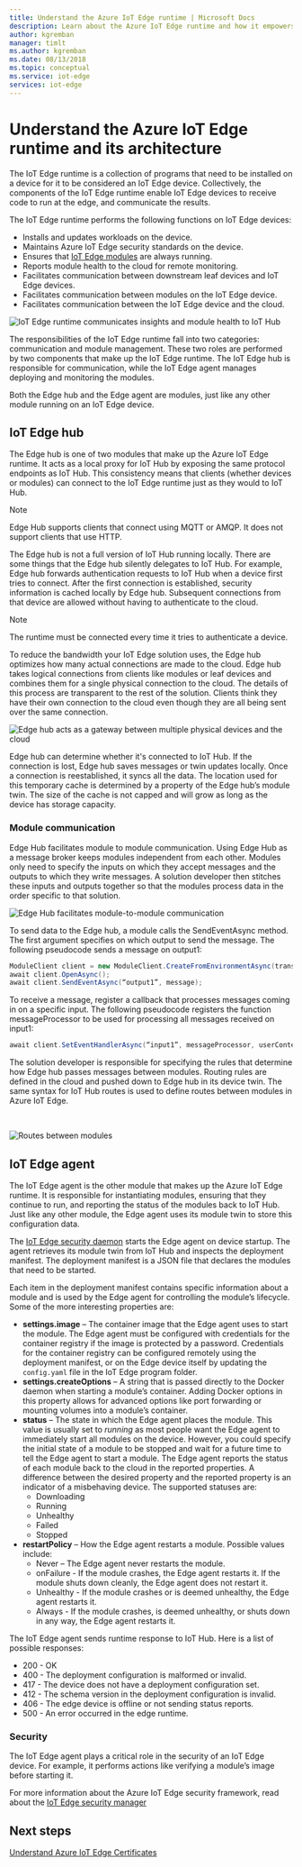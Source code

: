 ```yaml
---
title: Understand the Azure IoT Edge runtime | Microsoft Docs 
description: Learn about the Azure IoT Edge runtime and how it empowers your edge devices
author: kgremban
manager: timlt
ms.author: kgremban
ms.date: 08/13/2018
ms.topic: conceptual
ms.service: iot-edge
services: iot-edge
---
```


# Understand the Azure IoT Edge runtime and its architecture

The IoT Edge runtime is a collection of programs that need to be installed on a device for it to be considered an IoT Edge device. Collectively, the components of the IoT Edge runtime enable IoT Edge devices to receive code to run at the edge, and communicate the results. 

The IoT Edge runtime performs the following functions on IoT Edge devices:

* Installs and updates workloads on the device.
* Maintains Azure IoT Edge security standards on the device.
* Ensures that [IoT Edge modules](iot-edge-modules.md) are always running.
* Reports module health to the cloud for remote monitoring.
* Facilitates communication between downstream leaf devices and IoT Edge devices.
* Facilitates communication between modules on the IoT Edge device.
* Facilitates communication between the IoT Edge device and the cloud.

![IoT Edge runtime communicates insights and module health to IoT Hub](./media/iot-edge-runtime/Pipeline.png)

The responsibilities of the IoT Edge runtime fall into two categories: communication and module management. These two roles are performed by two components that make up the IoT Edge runtime. The IoT Edge hub is responsible for communication, while the IoT Edge agent manages deploying and monitoring the modules. 

Both the Edge hub and the Edge agent are modules, just like any other module running on an IoT Edge device. 

## IoT Edge hub

The Edge hub is one of two modules that make up the Azure IoT Edge runtime. It acts as a local proxy for IoT Hub by exposing the same protocol endpoints as IoT Hub. This consistency means that clients (whether devices or modules) can connect to the IoT Edge runtime just as they would to IoT Hub. 

>[!NOTE]
>Edge Hub supports clients that connect using MQTT or AMQP. It does not support clients that use HTTP. 

The Edge hub is not a full version of IoT Hub running locally. There are some things that the Edge hub silently delegates to IoT Hub. For example, Edge hub forwards authentication requests to IoT Hub when a device first tries to connect. After the first connection is established, security information is cached locally by Edge hub. Subsequent connections from that device are allowed without having to authenticate to the cloud. 

>[!NOTE]
>The runtime must be connected every time it tries to authenticate a device.

To reduce the bandwidth your IoT Edge solution uses, the Edge hub optimizes how many actual connections are made to the cloud. Edge hub takes logical connections from clients like modules or leaf devices and combines them for a single physical connection to the cloud. The details of this process are transparent to the rest of the solution. Clients think they have their own connection to the cloud even though they are all being sent over the same connection. 

![Edge hub acts as a gateway between multiple physical devices and the cloud](./media/iot-edge-runtime/Gateway.png)

Edge hub can determine whether it's connected to IoT Hub. If the connection is lost, Edge hub saves messages or twin updates locally. Once a connection is reestablished, it syncs all the data. The location used for this temporary cache is determined by a property of the Edge hub’s module twin. The size of the cache is not capped and will grow as long as the device has storage capacity. 

### Module communication

Edge Hub facilitates module to module communication. Using Edge Hub as a message broker keeps modules independent from each other. Modules only need to specify the inputs on which they accept messages and the outputs to which they write messages. A solution developer then stitches these inputs and outputs together so that the modules process data in the order specific to that solution. 

![Edge Hub facilitates module-to-module communication](./media/iot-edge-runtime/ModuleEndpoints.png)

To send data to the Edge hub, a module calls the SendEventAsync method. The first argument specifies on which output to send the message. The following pseudocode sends a message on output1:

   ```csharp
   ModuleClient client = new ModuleClient.CreateFromEnvironmentAsync(transportSettings); 
   await client.OpenAsync(); 
   await client.SendEventAsync(“output1”, message); 
   ```

To receive a message, register a callback that processes messages coming in on a specific input. The following pseudocode registers the function messageProcessor to be used for processing all messages received on input1:

   ```csharp
   await client.SetEventHandlerAsync(“input1”, messageProcessor, userContext);
   ```

The solution developer is responsible for specifying the rules that determine how Edge hub passes messages between modules. Routing rules are defined in the cloud and pushed down to Edge hub in its device twin. The same syntax for IoT Hub routes is used to define routes between modules in Azure IoT Edge. 

<!--- For more info on how to declare routes between modules, see []. --->   

![Routes between modules](./media/iot-edge-runtime/ModuleEndpointsWithRoutes.png)

## IoT Edge agent

The IoT Edge agent is the other module that makes up the Azure IoT Edge runtime. It is responsible for instantiating modules, ensuring that they continue to run, and reporting the status of the modules back to IoT Hub. Just like any other module, the Edge agent uses its module twin to store this configuration data. 

The [IoT Edge security daemon](iot-edge-security-manager.md) starts the Edge agent on device startup. The agent retrieves its module twin from IoT Hub and inspects the deployment manifest. The deployment manifest is a JSON file that declares the modules that need to be started. 

Each item in the deployment manifest contains specific information about a module and is used by the Edge agent for controlling the module’s lifecycle. Some of the more interesting properties are: 

* **settings.image** – The container image that the Edge agent uses to start the module. The Edge agent must be configured with credentials for the container registry if the image is protected by a password. Credentials for the container registry can be configured remotely using the deployment manifest, or on the Edge device itself by updating the `config.yaml` file in the IoT Edge program folder.
* **settings.createOptions** – A string that is passed directly to the Docker daemon when starting a module’s container. Adding Docker options in this property allows for advanced options like port forwarding or mounting volumes into a module’s container.  
* **status** – The state in which the Edge agent places the module. This value is usually set to *running* as most people want the Edge agent to immediately start all modules on the device. However, you could specify the initial state of a module to be stopped and wait for a future time to tell the Edge agent to start a module. The Edge agent reports the status of each module back to the cloud in the reported properties. A difference between the desired property and the reported property is an indicator of a misbehaving device. The supported statuses are:
   * Downloading
   * Running
   * Unhealthy
   * Failed
   * Stopped
* **restartPolicy** – How the Edge agent restarts a module. Possible values include:
   * Never – The Edge agent never restarts the module.
   * onFailure - If the module crashes, the Edge agent restarts it. If the module shuts down cleanly, the Edge agent does not restart it.
   * Unhealthy - If the module crashes or is deemed unhealthy, the Edge agent restarts it.
   * Always - If the module crashes, is deemed unhealthy, or shuts down in any way, the Edge agent restarts it. 

The IoT Edge agent sends runtime response to IoT Hub. Here is a list of possible responses:
  * 200	- OK
  * 400	- The deployment configuration is malformed or invalid.
  * 417	- The device does not have a deployment configuration set.
  * 412	- The schema version in the deployment configuration is invalid.
  * 406	- The edge device is offline or not sending status reports.
  * 500	- An error occurred in the edge runtime.

### Security

The IoT Edge agent plays a critical role in the security of an IoT Edge device. For example, it performs actions like verifying a module’s image before starting it. 

For more information about the Azure IoT Edge security framework, read about the [IoT Edge security manager](iot-edge-security-manager.md)

## Next steps

[Understand Azure IoT Edge Certificates](iot-edge-certs.md)
